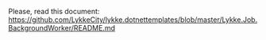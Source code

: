 ﻿Please, read this document: https://github.com/LykkeCity/lykke.dotnettemplates/blob/master/Lykke.Job.BackgroundWorker/README.md